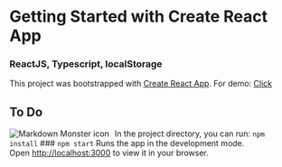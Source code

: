 # Getting Started with Create React App

### ReactJS, Typescript, localStorage

This project was bootstrapped with [Create React App](https://github.com/facebook/create-react-app).  For demo: [Click](http://reactwith-ts-todo.vercel.app/)

   ## To Do
     

 <img src="https://i.hizliresim.com/fdhb0ou.png"
     alt="Markdown Monster icon"
     style="float: left; margin-right: 10px;" />
     
In the project directory, you can run: `npm install` ### `npm start` Runs the app in the development mode.\
Open [http://localhost:3000](http://localhost:3000) to view it in your browser.
